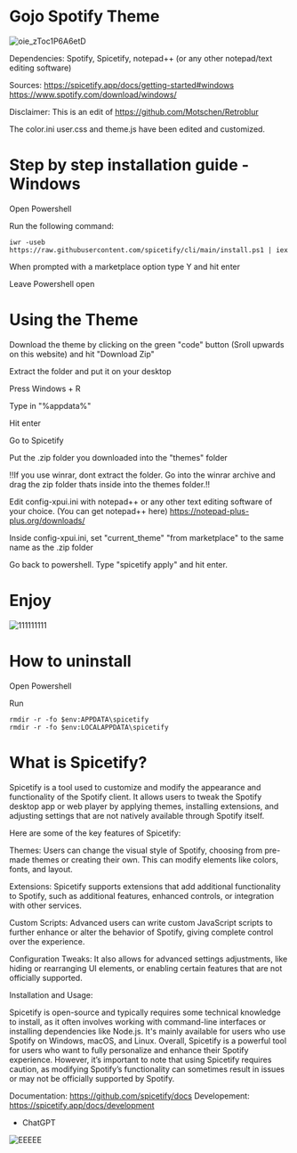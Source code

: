 # Gojo Spotify Theme

![oie_zToc1P6A6etD](https://github.com/user-attachments/assets/dd6b9e2a-0ecd-416f-b074-86d7ccf5d259)

Dependencies: Spotify, Spicetify, notepad++ (or any other notepad/text editing software)

Sources: 
https://spicetify.app/docs/getting-started#windows
https://www.spotify.com/download/windows/

Disclaimer: This is an edit of https://github.com/Motschen/Retroblur

The color.ini user.css and theme.js have been edited and customized.

# Step by step installation guide - Windows



Open Powershell

Run the following command:

```
iwr -useb https://raw.githubusercontent.com/spicetify/cli/main/install.ps1 | iex
```

When prompted with a marketplace option type Y and hit enter

Leave Powershell open

# Using the Theme

Download the theme by clicking on the green "code" button (Sroll upwards on this website) and hit "Download Zip"

Extract the folder and put it on your desktop

Press Windows + R

Type in "%appdata%" 

Hit enter

Go to Spicetify

Put the .zip folder you downloaded into the "themes" folder 

!!If you use winrar, dont extract the folder. Go into the winrar archive and drag the zip folder thats inside into the themes folder.!!

Edit config-xpui.ini with notepad++ or any other text editing software of your choice. 
(You can get notepad++ here) https://notepad-plus-plus.org/downloads/

Inside config-xpui.ini, set "current_theme" "from marketplace" to the same name as the .zip folder

Go back to powershell. Type "spicetify apply" and hit enter.

# Enjoy
![111111111](https://github.com/user-attachments/assets/90d59b26-209c-4727-b39c-404351919dd0)


# How to uninstall

Open Powershell

Run
```spicetify restore
rmdir -r -fo $env:APPDATA\spicetify
rmdir -r -fo $env:LOCALAPPDATA\spicetify
```

# What is Spicetify?

Spicetify is a tool used to customize and modify the appearance and functionality of the Spotify client. It allows users to tweak the Spotify desktop app or web player by applying themes, installing extensions, and adjusting settings that are not natively available through Spotify itself.

Here are some of the key features of Spicetify:

Themes: Users can change the visual style of Spotify, choosing from pre-made themes or creating their own. This can modify elements like colors, fonts, and layout.

Extensions: Spicetify supports extensions that add additional functionality to Spotify, such as additional features, enhanced controls, or integration with other services.

Custom Scripts: Advanced users can write custom JavaScript scripts to further enhance or alter the behavior of Spotify, giving complete control over the experience.

Configuration Tweaks: It also allows for advanced settings adjustments, like hiding or rearranging UI elements, or enabling certain features that are not officially supported.

Installation and Usage:

Spicetify is open-source and typically requires some technical knowledge to install, as it often involves working with command-line interfaces or installing dependencies like Node.js.
It's mainly available for users who use Spotify on Windows, macOS, and Linux.
Overall, Spicetify is a powerful tool for users who want to fully personalize and enhance their Spotify experience. However, it’s important to note that using Spicetify requires caution, as modifying Spotify’s functionality can sometimes result in issues or may not be officially supported by Spotify.

Documentation: https://github.com/spicetify/docs
Developement: https://spicetify.app/docs/development

- ChatGPT

![EEEEE](https://github.com/user-attachments/assets/42e31714-76fd-43f0-81b4-8026a6efcb09)
